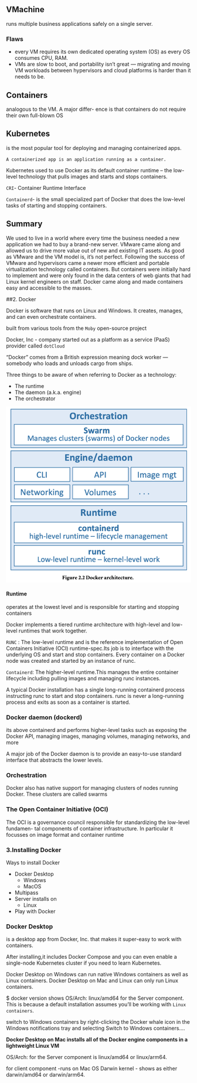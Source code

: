 ## VMachine

runs multiple business applications safely on a single server.

### Flaws

- every VM requires its own dedicated operating system (OS) as every OS consumes CPU, RAM.
- VMs are slow to boot, and portability isn’t
  great — migrating and moving VM workloads between hypervisors and cloud platforms
  is harder than it needs to be.

## Containers

analogous to the VM. A major differ-
ence is that containers do not require their own full-blown OS

## Kubernetes

is the most popular tool for deploying and managing containerized apps.

```note
A containerized app is an application running as a container.
```

Kubernetes used to use Docker as its default container runtime – the low-level technology
that pulls images and starts and stops containers.

`CRI`- Container Runtime Interface

`Containerd`- is the small specialized part of Docker that does the low-level
tasks of starting and stopping containers.

## Summary

We used to live in a world where every time the business needed a new application we
had to buy a brand-new server. VMware came along and allowed us to drive more value
out of new and existing IT assets. As good as VMware and the VM model is, it’s not
perfect. Following the success of VMware and hypervisors came a newer more efficient
and portable virtualization technology called containers. But containers were initially
hard to implement and were only found in the data centers of web giants that had Linux
kernel engineers on staff. Docker came along and made containers easy and accessible to
the masses.

##2. Docker

Docker is software that runs on Linux and Windows. It creates, manages, and can even
orchestrate containers.

built from various tools from the
`Moby` open-source project

Docker, Inc - company started out as a platform as a service (PaaS) provider called `dotCloud`

“Docker” comes from a British expression
meaning dock worker — somebody who loads and unloads cargo from ships.

Three things to be aware of when referring to
Docker as a technology:

- The runtime
- The daemon (a.k.a. engine)
- The orchestrator

![Docker](images/layers.png)

#### Runtime

operates at the lowest level and is responsible for starting and stopping
containers

Docker implements a tiered runtime architecture with high-level and low-
level runtimes that work together.

`RUNC` : The low-level runtime and is the reference implementation of Open Containers Initiative (OCI) runtime-spec.Its job is to interface with the underlying OS and start and stop containers. Every container on a Docker node was created and started
by an instance of runc.

`Containerd`: The higher-level runtime.This manages the entire container lifecycle including pulling images and managing runc instances.

A typical Docker installation has a single long-running containerd process instructing
runc to start and stop containers. runc is never a long-running process and exits as soon
as a container is started.

### Docker daemon (dockerd)

its above containerd and performs higher-level tasks
such as exposing the Docker API, managing images, managing volumes, managing
networks, and more

A major job of the Docker daemon is to provide an easy-to-use standard interface that
abstracts the lower levels.

### Orchestration

Docker also has native support for managing clusters of nodes running Docker. These clusters are called swarms

### The Open Container Initiative (OCI)

The OCI is a governance council responsible for standardizing the low-level fundamen-
tal components of container infrastructure. In particular it focusses on image format and
container runtime

### 3.Installing Docker

Ways to install Docker

- Docker Desktop
  - Windows
  - MacOS
- Multipass
- Server installs on
  - Linux
- Play with Docker

### Docker Desktop

is a desktop app from Docker, Inc. that makes it super-easy to work
with containers.

After installing,it includes Docker Compose and you can even enable a
single-node Kubernetes cluster if you need to learn Kubernetes.

Docker Desktop on Windows can run native Windows containers as well as Linux
containers. Docker Desktop on Mac and Linux can only run Linux containers.

$ docker version shows OS/Arch: linux/amd64 for the Server component. This is
because a default installation assumes you’ll be working with `Linux containers`.

switch to Windows containers by right-clicking the Docker whale icon in
the Windows notifications tray and selecting Switch to Windows containers....

**Docker Desktop on Mac
installs all of the Docker engine components in a lightweight Linux VM**

OS/Arch: for the Server component is linux/amd64 or linux/arm64.

for client component -runs on Mac
OS Darwin kernel - shows as either darwin/amd64 or darwin/arm64.
